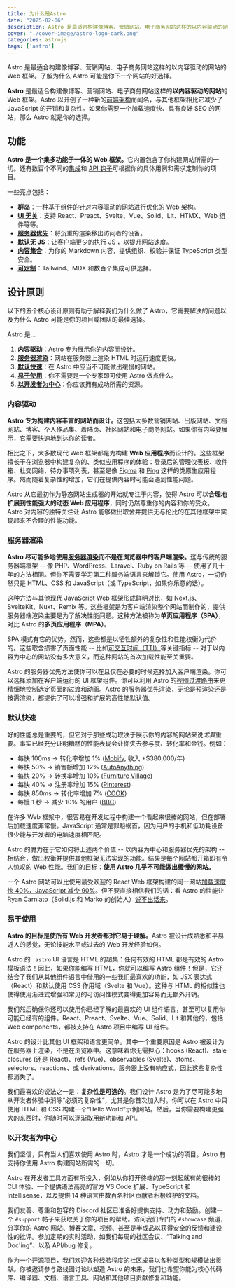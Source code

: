 ```yaml
---
title: 为什么是Astro
date: "2025-02-06"
description: Astro 是最适合构建像博客、营销网站、电子商务网站这样的以内容驱动的网站的 Web 框架。了解为什么 Astro 可能是你下一个网站的好选择。
cover: "./cover-image/astro-logo-dark.png"
categories: astrojs
tags: ['astro']
---
```


Astro 是最适合构建像博客、营销网站、电子商务网站这样的以内容驱动的网站的 Web 框架。了解为什么 Astro 可能是你下一个网站的好选择。

**Astro** 是最适合构建像博客、营销网站、电子商务网站这样的**以内容驱动的网站**的 Web 框架。Astro 以开创了一种新的[前端架构](/zh-cn/concepts/islands/)而闻名，与其他框架相比它减少了 JavaScript 的开销和复杂性。如果你需要一个加载速度快、具有良好 SEO 的网站，那么 Astro 就是你的选择。

## 功能

<strong>Astro 是一个集多功能于一体的 Web 框架。</strong>它内置包含了你构建网站所需的一切。还有数百个不同的[集成](https://astro.build/integrations/)和 [API 钩子](/zh-cn/reference/integrations-reference/)可根据你的具体用例和需求定制你的项目。

一些亮点包括：

- **[群岛](/introduce/群岛#群岛)**：一种基于组件的针对内容驱动的网站进行优化的 Web 架构。
- **[UI 无关](/introduce/UI无关#UI无关)**：支持 React、Preact、Svelte、Vue、Solid、Lit、HTMX、Web 组件等等。
- **[服务器优先](/introduce/服务器优先#服务器优先)**：将沉重的渲染移出访问者的设备。
- **[默认无 JS](/introduce/默认无JS#默认无JS)**：让客户端更少的执行 JS ，以提升网站速度。
- **[内容集合](/introduce/内容集合#内容集合)**：为你的 Markdown 内容，提供组织、校验并保证 TypeScript 类型安全。
- **[可定制](/introduce/可定制#可定制)**：Tailwind、MDX 和数百个集成可供选择。

## 设计原则

以下的五个核心设计原则有助于解释我们为什么做了 Astro，它需要解决的问题以及为什么 Astro 可能是你的项目或团队的最佳选择。

Astro 是…

1. **[内容驱动](#内容驱动)**：Astro 专为展示你的内容而设计。
2. **[服务器渲染](#服务器渲染)**：网站在服务器上渲染 HTML 时运行速度更快。
3. **[默认快速](#默认快速)**：在 Astro 中应当不可能做出缓慢的网站。
4. **[易于使用](#易于使用)**：你不需要是一个专家即可使用 Astro 做点什么。
5. **[以开发者为中心](#以开发者为中心)**：你应该拥有成功所需的资源。

### 内容驱动

<strong>Astro 专为构建内容丰富的网站而设计。</strong>这包括大多数营销网站、出版网站、文档网站、博客、个人作品集、着陆页、社区网站和电子商务网站。如果你有内容要展示，它需要快速地到达你的读者。

相比之下，大多数现代 Web 框架都是为构建 **Web 应用程序**而设计的。这些框架擅长于在浏览器中构建复杂的、类似应用程序的体验：登录后的管理仪表板、收件箱、社交网络、待办事项列表，甚至是像 [Figma](https://figma.com) 和 [Ping](https://ping.gg/) 这样的类原生应用程序。然而随着复杂性的增加，它们在提供内容时可能会遇到性能问题。

Astro 从它最初作为静态网站生成器的开始就专注于内容，使得 Astro 可以**合理地扩展到性能强大的动态 Web 应用程序**，同时仍然尊重你的内容和你的受众。Astro 对内容的独特关注让 Astro 能够做出取舍并提供无与伦比的在其他框架中实现起来不合理的性能功能。

### 服务器渲染

<strong>Astro 尽可能多地使用[服务器渲染](/zh-cn/basics/rendering-modes/)而不是在浏览器中的客户端渲染。</strong>这与传统的服务器端框架 -- 像 PHP、WordPress、Laravel、Ruby on Rails 等 -- 使用了几十年的方法相同。但你不需要学习第二种服务端语言来解锁它。使用 Astro，一切仍然只是 HTML、CSS 和 JavaScript（或 TypeScript，如果你乐意的话）。

这种方法与其他现代 JavaScript Web 框架形成鲜明对比，如 Next.js、SvelteKit、Nuxt、Remix 等。这些框架是为客户端渲染整个网站而制作的，提供服务器端渲染主要是为了解决性能问题。这种方法被称为**单页应用程序（SPA）**，对比 Astro 的**多页应用程序（MPA）**。

SPA 模式有它的优势。然而，这些都是以牺牲额外的复杂性和性能权衡为代价的。这些取舍损害了页面性能 -- 比如[可交互时间（TTI）](https://web.dev/interactive/)等关键指标 -- 对于以内容为中心的网站没有多大意义，而这种网站的首次加载性能至关重要。

Astro 的服务器优先方法使你可以在且仅在必要的时候选择加入客户端渲染。你可以选择添加在客户端运行的 UI 框架组件。你可以利用 Astro 的[视图过渡路由](/zh-cn/guides/view-transitions/)来更精细地控制选定页面的过渡和动画。Astro 的服务器优先渲染，无论是预渲染还是按需渲染，都提供了可以增强和扩展的高性能默认值。

### 默认快速

好的性能总是重要的，但它对于那些成功取决于展示你的内容的网站来说*尤其*重要。事实已经充分证明糟糕的性能表现会让你失去参与度、转化率和金钱。例如：

- 每快 100ms → 转化率增加 1% ([Mobify](https://web.dev/why-speed-matters/), 收入 +$380,000/年)
- 每快 50% → 销售额增加 12% ([AutoAnything](https://www.digitalcommerce360.com/2010/08/19/web-accelerator-revs-conversion-and-sales-autoanything/))
- 每快 20% → 转换率增加 10% ([Furniture Village](https://www.thinkwithgoogle.com/intl/en-gb/marketing-strategies/app-and-mobile/furniture-village-and-greenlight-slash-page-load-times-boosting-user-experience/))
- 每快 40% → 注册率增加 15% ([Pinterest](https://medium.com/pinterest-engineering/driving-user-growth-with-performance-improvements-cfc50dafadd7))
- 每快 850ms → 转化率增加 7% ([COOK](https://web.dev/why-speed-matters/))
- 每慢 1 秒 → 减少 10% 的用户 ([BBC](https://www.creativebloq.com/features/how-the-bbc-builds-websites-that-scale))

在许多 Web 框架中，很容易在开发过程中构建一个看起来很棒的网站，但在部署后加载速度非常慢。JavaScript 通常是罪魁祸首，因为用户的手机和低功耗设备很少能与开发者的电脑速度相匹配。

Astro 的魔力在于它如何将上述两个价值 -- 以内容为中心和服务器优先的架构 -- 相结合，做出权衡并提供其他框架无法实现的功能。结果是每个网站都开箱即有令人惊叹的 Web 性能。我们的目标：**使用 Astro 几乎不可能做出缓慢的网站。**

一个 Astro 网站可以比使用最受欢迎的 React Web 框架构建的同一网站[加载速度快 40%，JavaScript 减少 90%](https://twitter.com/t3dotgg/status/1437195415439360003)。但不要直接相信我们的话：看 Astro 的性能让 Ryan Carniato（Solid.js 和 Marko 的创始人）[说不出话来](https://youtu.be/2ZEMb_H-LYE?t=8163)。

### 易于使用

<strong>Astro 的目标是使所有 Web 开发者都对它易于理解。</strong>Astro 被设计成熟悉和平易近人的感觉，无论技能水平或过去的 Web 开发经验如何。

Astro 的 `.astro` UI 语言是 HTML 的超集：任何有效的 HTML 都是有效的 Astro 模板语法！因此，如果你能编写 HTML，你就可以编写 Astro 组件！但是，它还结合了我们从其他组件语言中借用的一些我们最喜欢的功能，如 JSX 表达式（React）和默认使用 CSS 作用域（Svelte 和 Vue）。这种与 HTML 的相似性也使得使用渐进式增强和常见的可访问性模式变得更加容易而无额外开销。

我们然后确保你还可以使用你已经了解的最喜欢的 UI 组件语言，甚至可以复用你可能已经有的组件。React、Preact、Svelte、Vue、Solid、Lit 和其他的，包括 Web components，都被支持在 Astro 项目中编写 UI 组件。

Astro 的设计比其他 UI 框架和语言更简单。其中一个重要原因是 Astro 被设计为在服务器上渲染，不是在浏览器中。这意味着你无需担心：hooks (React)、stale closures (还是 React)、refs (Vue)、observables (Svelte)、atoms、selectors、reactions、或 derivations。服务器上没有响应式，因此这些复杂性都消失了。

我们最喜欢的说法之一是：**复杂性是可选的**。我们设计 Astro 是为了尽可能多地从开发者体验中消除“必须的复杂性”，尤其是你首次加入时。你可以在 Astro 中只使用 HTML 和 CSS 构建一个“Hello World”示例网站。然后，当你需要构建更强大的东西时，你随时可以逐渐取用新功能和 API。

### 以开发者为中心

我们坚信，只有当人们喜欢使用 Astro 时，Astro 才是一个成功的项目。Astro 有支持你使用 Astro 构建网站所需的一切。

Astro 在开发者工具方面有所投入，例如从你打开终端的那一刻起就有的很棒的 CLI 体验、一个提供语法高亮的官方 VS Code 扩展、TypeScript 和 Intellisense，以及提供 14 种语言由数百名社区贡献者积极维护的文档。

我们友善、尊重和包容的 Discord 社区已准备好提供支持、动力和鼓励。创建一个 `#support` 帖子来获取关于你的项目的帮助。访问我们专门的 `#showcase` 频道，分享你的 Astro 网站、博客文章、视频、甚至是半成品以获得安全的反馈和建设性的批评。参加定期的实时活动，如我们每周的社区会议、“Talking and Doc'ing”、以及 API/bug 修复。

作为一个开源项目，我们欢迎各种经验程度的社区成员以各种类型和规模做出贡献。你被邀请参与路线图讨论以塑造 Astro 的未来，我们也希望你能为核心代码库、编译器、文档、语言工具、网站和其他项目贡献修复和功能。
